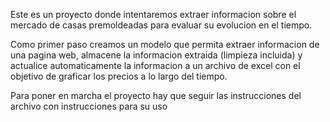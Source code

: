 Este es un proyecto donde intentaremos extraer informacion sobre el mercado de casas premoldeadas para evaluar su evolucion en el tiempo.

Como primer paso creamos un modelo que permita extraer informacion de una pagina web, almacene la informacion extraida (limpieza incluida) y actualice automaticamente la informacion a un archivo de excel con el objetivo de graficar los precios a lo largo del tiempo.

Para poner en marcha el proyecto hay que seguir las instrucciones del archivo con instrucciones para su uso

